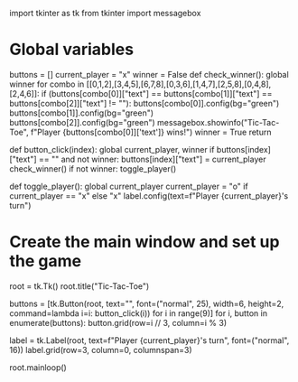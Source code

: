 import tkinter as tk
from tkinter import messagebox

# Global variables
buttons = []
current_player = "x"
winner = False
def check_winner():
    global winner
    for combo in [[0,1,2],[3,4,5],[6,7,8],[0,3,6],[1,4,7],[2,5,8],[0,4,8],[2,4,6]]:
        if (buttons[combo[0]]["text"] == buttons[combo[1]]["text"] == buttons[combo[2]]["text"] != ""):
            buttons[combo[0]].config(bg="green")
            buttons[combo[1]].config(bg="green")
            buttons[combo[2]].config(bg="green")
            messagebox.showinfo("Tic-Tac-Toe", f"Player {buttons[combo[0]]['text']} wins!")
            winner = True
            return

def button_click(index):
    global current_player, winner
    if buttons[index]["text"] == "" and not winner:
        buttons[index]["text"] = current_player
        check_winner()
        if not winner:
            toggle_player()

def toggle_player():
    global current_player
    current_player = "o" if current_player == "x" else "x"
    label.config(text=f"Player {current_player}'s turn")

# Create the main window and set up the game
root = tk.Tk()
root.title("Tic-Tac-Toe")

buttons = [tk.Button(root, text="", font=("normal", 25), width=6, height=2, command=lambda i=i: button_click(i)) for i in range(9)]
for i, button in enumerate(buttons):
    button.grid(row=i // 3, column=i % 3)

label = tk.Label(root, text=f"Player {current_player}'s turn", font=("normal", 16))
label.grid(row=3, column=0, columnspan=3)

root.mainloop()
